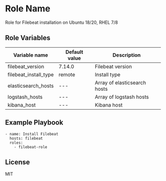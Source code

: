 Role Name
=========

Role for Filebeat installation on Ubuntu 18/20, RHEL 7/8


Role Variables
--------------

| Variable name | Default value | Description |
|---------------|---------------|-------------|
|filebeat_version |7.14.0 | Filebeat version |
|filebeat_install_type| remote | Install type |
|elasticsearch_hosts| --- | Array of elasticsearch hosts |
|logstash_hosts| --- | Array of logstash hosts |
|kibana_host| --- | Kibana host |

Example Playbook
----------------
    - name: Install Filebeat
      hosts: filebeat
      roles:
        - filebeat-role


License
-------

MIT

